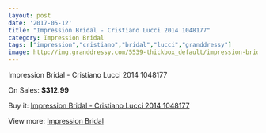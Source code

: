 ```yaml
---
layout: post
date: '2017-05-12'
title: "Impression Bridal - Cristiano Lucci 2014 1048177"
category: Impression Bridal
tags: ["impression","cristiano","bridal","lucci","granddressy"]
image: http://img.granddressy.com/5539-thickbox_default/impression-bridal-cristiano-lucci-2014-1048177.jpg
---
```

Impression Bridal - Cristiano Lucci 2014 1048177

On Sales: **$312.99**
<a href="https://www.granddressy.com/en/impression-bridal/4875-impression-bridal-cristiano-lucci-2014-1048177.html"><amp-img layout="responsive" width="600" height="600" src="//img.granddressy.com/5539-thickbox_default/impression-bridal-cristiano-lucci-2014-1048177.jpg" alt="Impression Bridal - Cristiano Lucci 2014 1048177 0" /></a>

Buy it: [Impression Bridal - Cristiano Lucci 2014 1048177](https://www.granddressy.com/en/impression-bridal/4875-impression-bridal-cristiano-lucci-2014-1048177.html "Impression Bridal - Cristiano Lucci 2014 1048177")

View more: [Impression Bridal](https://www.granddressy.com/en/219-impression-bridal "Impression Bridal")